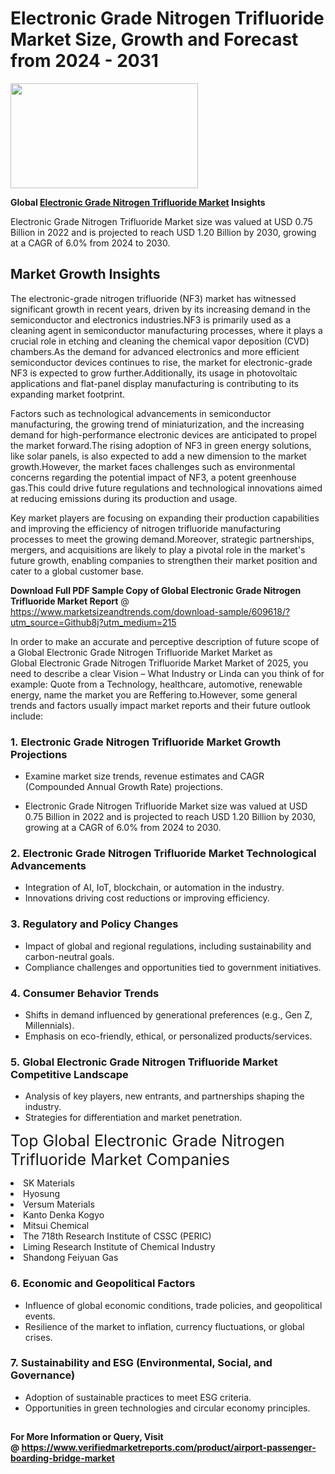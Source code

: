 <H1>Electronic Grade Nitrogen Trifluoride Market Size, Growth and Forecast from 2024 - 2031</H1><img class="aligncenter size-medium wp-image-584254" src="https://thirdeyenews.in/wp-content/uploads/2024/09/Global-Market-Research-300x168.jpeg" alt="" width="300" height="168" /><p><strong>Global&nbsp;<a href="https://www.marketsizeandtrends.com/download-sample/609618/?utm_source=Github8j?utm_medium=215">Electronic Grade Nitrogen Trifluoride Market</a> Insights</strong></p><p>Electronic Grade Nitrogen Trifluoride Market size was valued at USD 0.75 Billion in 2022 and is projected to reach USD 1.20 Billion by 2030, growing at a CAGR of 6.0% from 2024 to 2030.</p><p><h2>Market Growth Insights</h2> <p>The electronic-grade nitrogen trifluoride (NF3) market has witnessed significant growth in recent years, driven by its increasing demand in the semiconductor and electronics industries.NF3 is primarily used as a cleaning agent in semiconductor manufacturing processes, where it plays a crucial role in etching and cleaning the chemical vapor deposition (CVD) chambers.As the demand for advanced electronics and more efficient semiconductor devices continues to rise, the market for electronic-grade NF3 is expected to grow further.Additionally, its usage in photovoltaic applications and flat-panel display manufacturing is contributing to its expanding market footprint.</p> <p>Factors such as technological advancements in semiconductor manufacturing, the growing trend of miniaturization, and the increasing demand for high-performance electronic devices are anticipated to propel the market forward.The rising adoption of NF3 in green energy solutions, like solar panels, is also expected to add a new dimension to the market growth.However, the market faces challenges such as environmental concerns regarding the potential impact of NF3, a potent greenhouse gas.This could drive future regulations and technological innovations aimed at reducing emissions during its production and usage.</p> <p>Key market players are focusing on expanding their production capabilities and improving the efficiency of nitrogen trifluoride manufacturing processes to meet the growing demand.Moreover, strategic partnerships, mergers, and acquisitions are likely to play a pivotal role in the market's future growth, enabling companies to strengthen their market position and cater to a global customer base.</p> <p><span class=""><strong>Download Full PDF Sample Copy of Global Electronic Grade Nitrogen Trifluoride Market Report</strong> @ <a href="https://www.marketsizeandtrends.com/download-sample/609618/?utm_source=Github8j?utm_medium=215" target="_blank">https://www.marketsizeandtrends.com/download-sample/609618/?utm_source=Github8j?utm_medium=215</a></span></p><p>In order to make an accurate and perceptive description of future scope of a Global&nbsp;Electronic Grade Nitrogen Trifluoride Market Market as Global&nbsp;Electronic Grade Nitrogen Trifluoride Market Market of 2025, you need to describe a clear Vision &ndash; What Industry or Linda can you think of for example: Quote from a Technology, healthcare, automotive, renewable energy, name the market you are Reffering to.However, some general trends and factors usually impact market reports and their future outlook include:</p><h3>1.&nbsp;<strong>Electronic Grade Nitrogen Trifluoride Market Growth Projections</strong></h3><ul><li>Examine market size trends, revenue estimates and CAGR (Compounded Annual Growth Rate) projections.</li><li><p>Electronic Grade Nitrogen Trifluoride Market size was valued at USD 0.75 Billion in 2022 and is projected to reach USD 1.20 Billion by 2030, growing at a CAGR of 6.0% from 2024 to 2030.</p></li></ul><h3>2.&nbsp;<strong>Electronic Grade Nitrogen Trifluoride Market Technological Advancements</strong></h3><ul><li>Integration of AI, IoT, blockchain, or automation in the industry.</li><li>Innovations driving cost reductions or improving efficiency.</li></ul><h3>3.&nbsp;<strong>Regulatory and Policy Changes</strong></h3><ul><li>Impact of global and regional regulations, including sustainability and carbon-neutral goals.</li><li>Compliance challenges and opportunities tied to government initiatives.</li></ul><h3>4.&nbsp;<strong>Consumer Behavior Trends</strong></h3><ul><li>Shifts in demand influenced by generational preferences (e.g., Gen Z, Millennials).</li><li>Emphasis on eco-friendly, ethical, or personalized products/services.</li></ul><h3>5.&nbsp;<strong>Global Electronic Grade Nitrogen Trifluoride Market Competitive Landscape</strong></h3><ul><li>Analysis of key players, new entrants, and partnerships shaping the industry.</li><li>Strategies for differentiation and market penetration.</li></ul><p data-pm-slice="1 1 []"><span style="color: inherit; font-family: inherit; font-size: 25px;">Top Global Electronic Grade Nitrogen Trifluoride Market Companies</span></p><div class="" data-test-id=""><p><li>SK Materials</li><li> Hyosung</li><li> Versum Materials</li><li> Kanto Denka Kogyo</li><li> Mitsui Chemical</li><li> The 718th Research Institute of CSSC (PERIC)</li><li> Liming Research Institute of Chemical Industry</li><li> Shandong Feiyuan Gas</li></p></div><h3>6.&nbsp;<strong>Economic and Geopolitical Factors</strong></h3><ul><li>Influence of global economic conditions, trade policies, and geopolitical events.</li><li>Resilience of the market to inflation, currency fluctuations, or global crises.</li></ul><h3>7.&nbsp;<strong>Sustainability and ESG (Environmental, Social, and Governance)</strong></h3><ul><li>Adoption of sustainable practices to meet ESG criteria.</li><li>Opportunities in green technologies and circular economy principles.</li></ul><h2><strong style="font-size: 14px;">For More Information or Query, Visit @&nbsp;</strong><a style="background-color: #ffffff; font-size: 14px;" href="https://www.marketsizeandtrends.com/report/electronic-grade-nitrogen-trifluoride-market/" target="_blank">https://www.verifiedmarketreports.com/product/airport-passenger-boarding-bridge-market</a></h2>